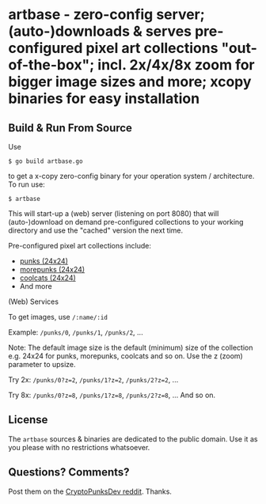 # artbase - zero-config server; (auto-)downloads & serves pre-configured pixel art collections "out-of-the-box"; incl. 2x/4x/8x zoom for bigger image sizes and more; xcopy binaries for easy installation



## Build & Run From Source


Use

```
$ go build artbase.go
```

to get a x-copy zero-config binary for your operation system / architecture.
To run use:

```
$ artbase
```

This will start-up a (web) server (listening on port 8080)
that will (auto-)download on demand pre-configured
collections to your working directory and use the "cached"
version the next time.

Pre-configured pixel art collections include:

- [punks (24x24)](https://github.com/cryptopunksnotdead/awesome-24px/blob/master/collection/punks.png)
- [morepunks (24x24)](https://github.com/cryptopunksnotdead/awesome-24px/blob/master/collection/morepunks.png)
- [coolcats (24x24)](https://github.com/cryptopunksnotdead/awesome-24px/blob/master/collection/coolcats.png)
- And more


(Web) Services


To get images, use `/:name/:id`

Example:
`/punks/0`, `/punks/1`, `/punks/2`, ...

Note: The default image size is the default
(minimum) size of the collection e.g. 24x24 for punks, morepunks,
coolcats and so on.
Use the z (zoom) parameter to upsize.

Try 2x:
`/punks/0?z=2`, `/punks/1?z=2`, `/punks/2?z=2`, ...

Try 8x:
`/punks/0?z=8`, `/punks/1?z=8`, `/punks/2?z=8`, ... And so on.





## License

The `artbase` sources & binaries are dedicated to the public domain.
Use it as you please with no restrictions whatsoever.


## Questions? Comments?

Post them on the [CryptoPunksDev reddit](https://old.reddit.com/r/CryptoPunksDev). Thanks.

